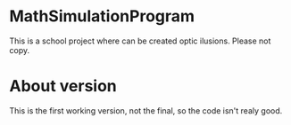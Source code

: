# MathSimulationProgram
This is a school project where can be created optic ilusions.
Please not copy.

# About version
This is the first working version, not the final, so the code isn't realy good.
